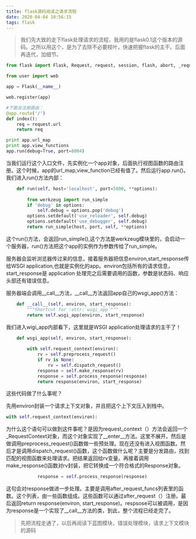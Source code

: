 ```yaml
---
title: flask源码阅读之请求流程
date: 2020-04-04 10:56:15
tags: flask 
---
```


> 我们先大致的走下flask处理请求的流程，我用的是flask0.1这个版本的源码。之所以用这个，是为了去除不必要枝叶，快速把握flask的主干。后面再迭代，加细节。

```python
from flask import Flask, Request, request, session, flash, abort, _request_ctx_stack

from user import web

app = Flask(__name__)

web.register(app)

#下面会注册路由：
@app.route('/')
def index():
    req = request.url
    return req

print app.url_map
print app.view_functions
app.run(debug=True, port=8004)
```

当我们运行这个入口文件，先实例化一个app对象，后面执行视图函数的路由注册。这个时候，app的url_map,view_function已经有值了。然后运行app.run()。我们进入run()方法内部：

```python
    def run(self, host='localhost', port=5000, **options):
      
        from werkzeug import run_simple
        if 'debug' in options:
            self.debug = options.pop('debug')
        options.setdefault('use_reloader', self.debug)
        options.setdefault('use_debugger', self.debug)
        return run_simple(host, port, self, **options)
```



这个run()方法，会返回run_simple(),这个方法是werkzeug模块里的，会启动一个服务器，run()方法把这个app的实例作为参数传给了run_simple。

服务器会监听浏览器传过来的信息，接着服务器把信息environ,start_response传给WSGI application,也就是实例化的app。environ包括所有的请求信息，start_response是 application 处理完之后需要调用的函数，参数是状态码、响应头部还有错误信息。

服务器端会调用__call__方法，__call__方法返回app自己的wsgi_app()方法：

```python
    def __call__(self, environ, start_response):
        """Shortcut for :attr:`wsgi_app`"""
        return self.wsgi_app(environ, start_response)
```

我们进入wigi_app内部看下，这里就是WSGI application处理请求的主干了！

```python
    def wsgi_app(self, environ, start_response):
    
        with self.request_context(environ):
            rv = self.preprocess_request()
            if rv is None:
                rv = self.dispatch_request()
            response = self.make_response(rv)
            response = self.process_response(response)
            return response(environ, start_response)

```



这些代码做了什么事呢？

先用environ封装一个请求上下文对象，并且把这个上下文压入到栈中。

```python
with self.request_context(environ):
```



为什么这个语句可以做到这件事呢？是因为request_context（）方法会返回一个_RequestContext对象，而这个对象实现了__enter__方法。这里不展开。然后是做调用preprocess_request()函数做一些预处理。现在还没有进入视图函数。然后才是调用dispatch_request()函数，这个函数做什么呢？主要是分发路由，找到匹配的视图函数来处理请求。把结果返回给rv变量。再接着调用make_response()函数对rv封装，把它转换成一个符合格式的Response对象。

```python
            response = self.process_response(response)

```

这句会对response做进一步处理。主要是调用after_request_funcs列表里的函数。这个列表，由一些函数组成。这些函数可以通过after_request（）注册。最后返回return response(environ, start_response)。respsose可以被调用，是因为response是一个实现了__call__方法的类，到此，整个流程已经走完了。



> 先把流程走通了，以后再阅读下蓝图模块，错误处理模块，请求上下文模块的源码






